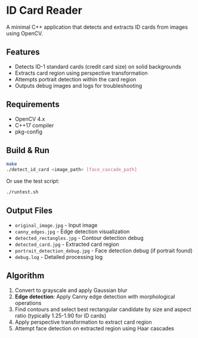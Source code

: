 # ID Card Reader

A minimal C++ application that detects and extracts ID cards from images using OpenCV.

## Features

- Detects ID-1 standard cards (credit card size) on solid backgrounds
- Extracts card region using perspective transformation
- Attempts portrait detection within the card region
- Outputs debug images and logs for troubleshooting

## Requirements

- OpenCV 4.x
- C++17 compiler
- pkg-config

## Build & Run

```bash
make
./detect_id_card <image_path> [face_cascade_path]
```

Or use the test script:
```bash
./runtest.sh
```

## Output Files

- `original_image.jpg` - Input image
- `canny_edges.jpg` - Edge detection visualization
- `detected_rectangles.jpg` - Contour detection debug
- `detected_card.jpg` - Extracted card region
- `portrait_detection_debug.jpg` - Face detection debug (if portrait found)
- `debug.log` - Detailed processing log

## Algorithm

1. Convert to grayscale and apply Gaussian blur
2. **Edge detection**: Apply Canny edge detection with morphological operations
3. Find contours and select best rectangular candidate by size and aspect ratio (typically 1.25-1.90 for ID cards)
4. Apply perspective transformation to extract card region
5. Attempt face detection on extracted region using Haar cascades